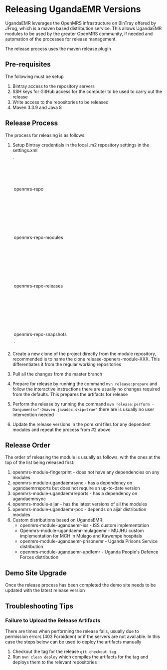 # Releasing UgandaEMR Versions 

UgandaEMR leverages the OpenMRS infrastructure on BinTray offered by JFrog, which is a maven based distribution service. This allows UgandaEMR modules to be used by the greater OpenMRS community, if needed and automation of the processes for release management.

The release process uses the maven release plugin 

## Pre-requisites 

The following must be setup 

1. Bintray access to the repository servers 
2. SSH keys for GitHub access for the computer to be used to carry out the release 
3. Write access to the repositories to be released 
4. Maven 3.3.9 and Java 8

## Release Process

The process for releasing is as follows:

1. Setup Bintray credentials in the local .m2 repository settings in the settings.xml 

   `<server>

   ​      <username></username>

   ​      <password></password>

   ​      <id>openmrs-repo</id>

   ​    </server>

   ​    <server>

   ​      <username></username>

   ​      <password></password>

   ​      <id>openmrs-repo-modules</id>

   ​    </server>

   ​    <server>

   ​      <username></username>

   ​      <password></password>

   ​      <id>openmrs-repo-releases</id>

   ​    </server>

   ​    <server>

   ​      <username></username>

   ​      <password></password>

   ​      <id>openmrs-repo-snapshots</id>

   ​    </server>`

2. Create a new clone of the project directly from the module repository, recommended is to name the clone release-openers-module-XXX. This differentiates it from the regular working repositories 

3. Pull all the changes from the master branch 

4. Prepare for release by running the command `mvn release:prepare` and follow the interactive instructions there are usually no changes required from the defaults. This prepares the artifacts for release

5. Perform the release by running the command `mvn release:perform -Darguments="-Dmaven.javadoc.skip=true"` there are is usually no user intervention needed 

6. Update the release versions in the pom.xml files for any dependent modules and repeat the process from #2 above 

## Release Order 

The order of releasing the module is usually as follows, with the ones at the top of the list being released first:

1. openmrs-module-fingerprint - does not have any dependencies on any modules 
2. openmrs-module-ugandaemrsync - has a dependency on ugandaemrreports but does not require an up-to-date version 
3. openmrs-module-ugandaemrreports - has a dependency on ugandaemrsync 
4. openmrs-module-aijar - has the latest versions of all the modules 
5. openmrs-module-ugandaemr-poc - depends on aijar distribution modules 
6. Custom distributions based on UgandaEMR:
   - openmrs-module-ugandaemr-iss - ISS custom implementation
   - Openmrs-module-ugandaemr-mulagoemr - MUJHU custom implementation for MCH in Mulago and Kawempe hospitals 
   - openmrs-module-ugandaemr-prisonemr - Uganda Prisons Service distribution 
   - openmrs-module-ugandaemr-updfemr - Uganda People's Defence Forces distribution 

## Demo Site Upgrade

Once the release process has been completed the demo site needs to be updated with the latest release version 

## Troubleshooting Tips

### Failure to Upload the Release Artifacts 

There are times when performing the release fails, usually due to permission errors (403 Forbidden) or if the servers are not available. In this case the steps below can be used to deploy the artifacts manually 

1. Checkout the tag for the release `git checkout tag`
2. Run `mvn clean deploy` which compiles the artifacts for the tag and deploys them to the relevant repositories 
